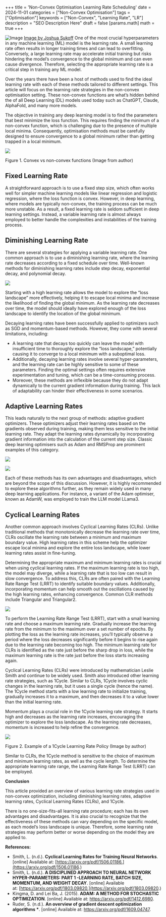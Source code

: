 +++
title = 'Non-Convex Optimisation Learning Rate Scheduling'
date = 2024-11-01
categories = ["Non-Convex Optimisation"]
tags = ["Optimisation"]
keywords = ["Non-Convex", "Learning Rate", "LR"]
description = "SEO Description Here"
draft = false
[params.math]
math = true
+++

![Image](/images/joshua-sukoff-xTSwjDonDhE-unsplash.jpg)
[Image by Joshua Sukoff](https://unsplash.com/@joshuas?utm_source=ghost&utm_medium=referral&utm_campaign=api-credit)
One of the most crucial hyperparameters in any machine learning (ML) model is the learning rate. A small learning rate often results in longer training times and can lead to overfitting. Conversely, a large learning rate may accelerate initial training but risks hindering the model’s convergence to the global minimum and can even cause divergence. Therefore, selecting the appropriate learning rate is a critical step in training any ML model.

Over the years there have been a host of methods used to find the ideal learning rate with each of these methods tailored to different settings. This article will focus on the learning rate strategies in the non-convex optimisation setting. These non-convex functions are what’s hidden behind the of all Deep Learning (DL) models used today such as ChatGPT, Claude, AlphaFold, and many more models.

The objective in training any deep learning model is to find the parameters that best minimize the loss function. This requires finding the minimum of a non-convex function, which is challenging due to the presence of multiple local minima. Consequently, optimisation methods must be carefully designed to ensure convergence to a global minimum rather than getting trapped in a local minimum.

![](https://cdn-images-1.medium.com/max/1600/1*m-mKPLfK_Cz1Kd028v1OPg.png)

Figure 1. Convex vs non-convex functions (Image from author)

## Fixed Learning Rate

A straightforward approach is to use a fixed step size, which often works well for simpler machine learning models like linear regression and logistic regression, where the loss function is convex. However, in deep learning, where models are typically non-convex, the training process can be much more unstable. As a result, a fixed learning rate is seldom sufficient in deep learning settings. Instead, a variable learning rate is almost always employed to better handle the complexities and instabilities of the training process.

## Diminishing Learning Rate

There are several strategies for applying a variable learning rate. One common approach is to use a diminishing learning rate, where the learning rate decreases according to a fixed schedule over time. Well-known methods for diminishing learning rates include step decay, exponential decay, and polynomial decay.

![](https://cdn-images-1.medium.com/max/1600/1*La5YFBWZrAvg_VSsdKi5ow.png)

Starting with a high learning rate allows the model to explore the “loss landscape” more effectively, helping it to escape local minima and increase the likelihood of finding the global minimum. As the learning rate decreases over time, the model should ideally have explored enough of the loss landscape to identify the location of the global minimum.

Decaying learning rates have been successfully applied to optimizers such as SGD and momentum-based methods. However, they come with several limitations, including:

- A learning rate that decays too quickly can leave the model with insufficient time to thoroughly explore the “loss landscape,” potentially causing it to converge to a local minimum with a suboptimal loss.
- Additionally, decaying learning rates involve several hyper-parameters, and the learning rate can be highly sensitive to some of these parameters. Finding the optimal settings often requires extensive experimentation and tuning, which can be a time-consuming process.
- Moreover, these methods are inflexible because they do not adapt dynamically to the current gradient information during training. This lack of adaptability can hinder their effectiveness in some scenarios.

## Adaptive Learning Rates

This leads naturally to the next group of methods: adaptive gradient optimizers. These optimizers adjust their learning rates based on the gradients observed during training, making them less sensitive to the initial learning rate. They adapt the learning rates dynamically by incorporating gradient information into the calculation of the current step size. Classic deep learning optimisers such as Adam and RMSProp are prominent examples of this category.

![](https://cdn-images-1.medium.com/max/1600/1*tFnswpSaMk088ApY0GCbew.png)

![](https://cdn-images-1.medium.com/max/1600/1*O2ZGMmDD8aJUtU42TJve4g.png)

Each of these methods has its own advantages and disadvantages, which are beyond the scope of this discussion. However, it is highly recommended to explore these algorithms further, as they remain widely used in many deep learning applications. For instance, a variant of the Adam optimiser, known as AdamW, was employed to train the LLM model LLama3.

## Cyclical Learning Rates

Another common approach involves Cyclical Learning Rates (CLRs). Unlike traditional methods that monotonically decrease the learning rate over time, CLRs oscillate the learning rate between a minimum and maximum boundary value. High learning rates in this scheme help the optimizer escape local minima and explore the entire loss landscape, while lower learning rates assist in fine-tuning.

Determining the appropriate maximum and minimum learning rates is crucial when using cyclical learning rates. If the maximum learning rate is too high, the model may diverge, while a learning rate that is too low can result in slow convergence. To address this, CLRs are often paired with the Learning Rate Range Test (LRRT) to identify suitable boundary values. Additionally, incorporating momentum can help smooth out the oscillations caused by the high learning rates, enhancing convergence. Common CLR methods include Triangular and Triangular2.

![](https://cdn-images-1.medium.com/max/1600/1*UHKbSgvp5Kg2HEvoRMW1BA.png)

To perform the Learning Rate Range Test (LRRT), start with a small learning rate and choose a maximum learning rate. Gradually increase the learning rate from the minimum to the maximum over a set number of epochs. By plotting the loss as the learning rate increases, you’ll typically observe a period where the loss decreases significantly before it begins to rise again due to the learning rate becoming too high. The minimum learning rate for CLRs is identified as the rate just before the sharp drop in loss, while the maximum learning rate is the rate just before the loss starts increasing again.

Cyclical Learning Rates (CLRs) were introduced by mathematician Leslie Smith and continue to be widely used. Smith also introduced other learning rate strategies, such as 1Cycle. Similar to CLRs, 1Cycle involves cyclic changes in the learning rate, but it uses a single cycle (hence the name). The 1Cycle method starts with a low learning rate to initialize training, gradually increases it to a maximum, and then decreases it to a value lower than the initial learning rate.

Momentum plays a crucial role in the 1Cycle learning rate strategy. It starts high and decreases as the learning rate increases, encouraging the optimizer to explore the loss landscape. As the learning rate decreases, momentum is increased to help refine the convergence.

![](https://cdn-images-1.medium.com/max/1600/1*UrsMiK_Rub9zdLqJHpgiNg.png)

Figure 2. Example of a 1Cycle Learning Rate Policy (Image by author)

Similar to CLRs, the 1Cycle method is sensitive to the choice of maximum and minimum learning rates, as well as the cycle length. To determine the appropriate learning rate range, the Learning Rate Range Test (LRRT) can be employed.

****Conclusion****

This article provided an overview of various learning rate strategies used in non-convex optimization, including diminishing learning rates, adaptive learning rates, Cyclical Learning Rates (CLRs), and 1Cycle.

There is no one-size-fits-all learning rate procedure; each has its own advantages and disadvantages. It is also crucial to recognize that the effectiveness of these methods can vary depending on the specific model, as each model’s loss landscape is unique. Therefore, some learning rate strategies may perform better or worse depending on the model they are applied to.

****References:****

- Smith, L. (n.d.). __Cyclical Learning Rates for Training Neural Networks__. [online] Available at: [https://arxiv.org/pdf/1506.01186.](https://arxiv.org/pdf/1506.01186.)
- ‌Smith, L. (n.d.). __A DISCIPLINED APPROACH TO NEURAL NETWORK HYPER-PARAMETERS: PART 1 -LEARNING RATE, BATCH SIZE, MOMENTUM, AND WEIGHT DECAY__. [online] Available at: [https://arxiv.org/pdf/1803.09820.](https://arxiv.org/pdf/1803.09820.)
- Kingma, D. and Lei Ba, J. (2015). __ADAM: A METHOD FOR STOCHASTIC OPTIMIZATION__. [online] Available at: https://arxiv.org/pdf/1412.6980.
- Ruder, S. (n.d.). __An overview of gradient descent optimization algorithms *__. [online] Available at: https://arxiv.org/pdf/1609.04747.

‌

‌

‌
